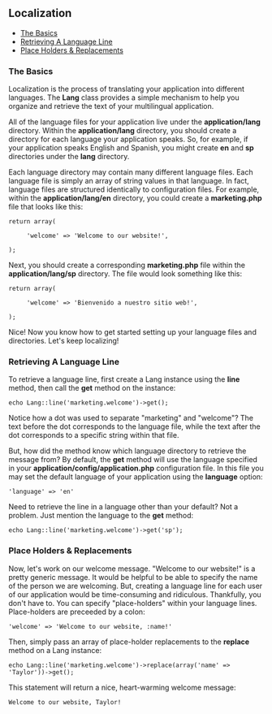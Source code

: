 ## Localization

- [The Basics](#basics)
- [Retrieving A Language Line](#get)
- [Place Holders & Replacements](#replace)

<a name="basics"></a>
### The Basics

Localization is the process of translating your application into different languages. The **Lang** class provides a simple mechanism to help you organize and retrieve the text of your multilingual application.

All of the language files for your application live under the **application/lang** directory. Within the **application/lang** directory, you should create a directory for each language your application speaks. So, for example, if your application speaks English and Spanish, you might create **en** and **sp** directories under the **lang** directory.

Each language directory may contain many different language files. Each language file is simply an array of string values in that language. In fact, language files are structured identically to configuration files. For example, within the **application/lang/en** directory, you could create a **marketing.php** file that looks like this:

	return array(

	     'welcome' => 'Welcome to our website!',

	);

Next, you should create a corresponding **marketing.php** file within the **application/lang/sp** directory. The file would look something like this:

	return array(

	     'welcome' => 'Bienvenido a nuestro sitio web!',

	);

Nice! Now you know how to get started setting up your language files and directories. Let's keep localizing!

<a name="basics"></a>
### Retrieving A Language Line

To retrieve a language line, first create a Lang instance using the **line** method, then call the **get** method on the instance:

	echo Lang::line('marketing.welcome')->get();

Notice how a dot was used to separate "marketing" and "welcome"? The text before the dot corresponds to the language file, while the text after the dot corresponds to a specific string within that file.

But, how did the method know which language directory to retrieve the message from? By default, the **get** method will use the language specified in your **application/config/application.php** configuration file. In this file you may set the default language of your application using the **language** option:

	'language' => 'en'

Need to retrieve the line in a language other than your default? Not a problem. Just mention the language to the **get** method:

	echo Lang::line('marketing.welcome')->get('sp');

<a name="replace"></a>
### Place Holders & Replacements

Now, let's work on our welcome message. "Welcome to our website!" is a pretty generic message. It would be helpful to be able to specify the name of the person we are welcoming. But, creating a language line for each user of our application would be time-consuming and ridiculous. Thankfully, you don't have to. You can specify "place-holders" within your language lines. Place-holders are preceeded by a colon:

	'welcome' => 'Welcome to our website, :name!'

Then, simply pass an array of place-holder replacements to the **replace** method on a Lang instance:

	echo Lang::line('marketing.welcome')->replace(array('name' => 'Taylor'))->get();

This statement will return a nice, heart-warming welcome message:

	Welcome to our website, Taylor!